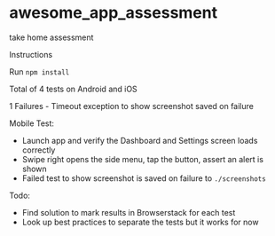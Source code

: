 # awesome_app_assessment
take home assessment

Instructions

Run `npm install`

Total of 4 tests on Android and iOS

1 Failures - Timeout exception to show screenshot saved on failure

Mobile Test:
- Launch app and verify the Dashboard and Settings screen loads correctly
- Swipe right opens the side menu, tap the button, assert an alert is shown
- Failed test to show screenshot is saved on failure to `./screenshots`


Todo:
- Find solution to mark results in Browserstack for each test
- Look up best practices to separate the tests but it works for now

